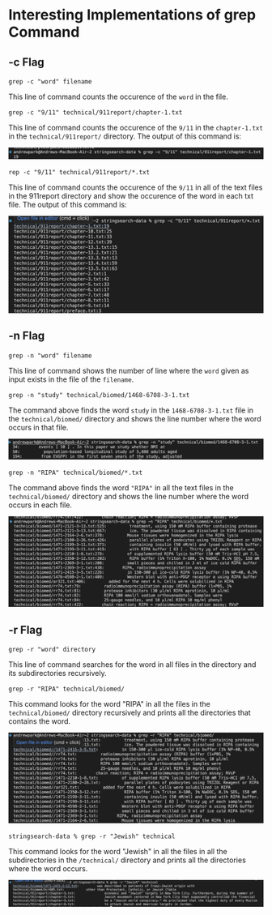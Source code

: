 # Interesting Implementations of grep Command

## -c Flag

```
grep -c "word" filename
```

This line of command counts the occurence of the `word` in the file.

```
grep -c "9/11" technical/911report/chapter-1.txt
```

This line of command counts the occurence of the `9/11` in the `chapter-1.txt` in the `technical/911report/` directory. The output of this command is:

![Image](./Lab5//FInd%20Word%20Single.png)

```
rep -c "9/11" technical/911report/*.txt
```

This line of command counts the occurence of the `9/11` in all of the text files in the 911report directory and show the occurence of the word in each txt file. The output of this command is:

![image](./Lab5/Screenshot%202023-05-08%20at%2021.28.49.png)

## -n Flag

```
grep -n "word" filename
```

This line of command shows the number of line where the `word` given as input exists in the file of the `filename`.

```
grep -n "study" technical/biomed/1468-6708-3-1.txt
```

The command above finds the word `study` in the `1468-6708-3-1.txt` file in the `technical/biomed/` directory and shows the line number where the word occurs in that file.

![image](./Lab5/Line%20Number%20Singular.png)

```
grep -n "RIPA" technical/biomed/*.txt
```

The command above finds the word `"RIPA"` in all the text files in the `technical/biomed/` directory and shows the line number where the word occurs in each file.

![image](./Lab5/Line%20Number%20Multiple.png)

## -r Flag

```
grep -r "word" directory
```

This line of command searches for the word in all files in the directory and its subdirectories recursively.

```
grep -r "RIPA" technical/biomed/
```

This command looks for the word "RIPA" in all the files in the `technical/biomed/` directory recursively and prints all the directories that contains the word.

![image](./Lab5/Recursive%201.png)

```
stringsearch-data % grep -r "Jewish" technical
```

This command looks for the word "Jewish" in all the files in all the subdirectories in the `/technical/` directory and prints all the directories where the word occurs.

![image](./Lab5/Recursive%202.png)

##
